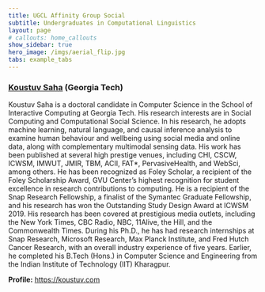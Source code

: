 ```yaml
---
title: UGCL Affinity Group Social
subtitle: Undergraduates in Computational Linguistics
layout: page
# callouts: home_callouts
show_sidebar: true
hero_image: /imgs/aerial_flip.jpg
tabs: example_tabs
---
```


### [Koustuv Saha](https://koustuv.com) (Georgia Tech)

Koustuv Saha is a doctoral candidate in Computer Science in the School of Interactive Computing at Georgia Tech. His research interests are in Social Computing and Computational Social Science. In his research, he adopts machine learning, natural language, and causal inference analysis to examine human behaviour and wellbeing using social media and online data, along with complementary multimodal sensing data. His work has been published at several high prestige venues, including CHI, CSCW, ICWSM, IMWUT, JMIR, TBM, ACII, FAT*, PervasiveHealth, and WebSci, among others. He has been recognized as Foley Scholar, a recipient of the Foley Scholarship Award, GVU Center’s highest recognition for student excellence in research contributions to computing. He is a recipient of the Snap Research Fellowship, a finalist of the Symantec Graduate Fellowship, and his research has won the Outstanding Study Design Award at ICWSM 2019. His research has been covered at prestigious media outlets, including the New York Times, CBC Radio, NBC, 11Alive, the Hill, and the Commonwealth Times. During his Ph.D., he has had research internships at Snap Research, Microsoft Research, Max Planck Institute, and Fred Hutch Cancer Research, with an overall industry experience of five years. Earlier, he completed his B.Tech (Hons.) in Computer Science and Engineering from the Indian Institute of Technology (IIT) Kharagpur.

**Profile:** https://koustuv.com